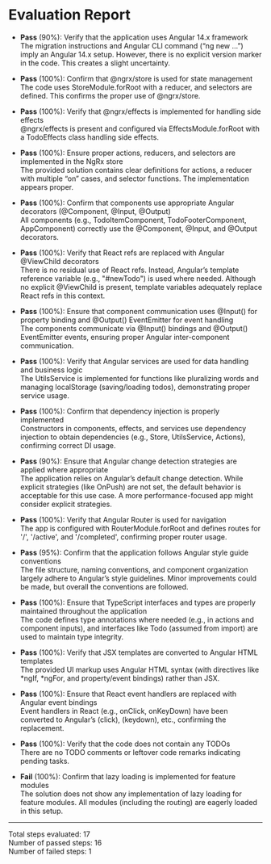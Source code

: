# Evaluation Report

- **Pass** (90%): Verify that the application uses Angular 14.x framework  
  The migration instructions and Angular CLI command (“ng new …”) imply an Angular 14.x setup. However, there is no explicit version marker in the code. This creates a slight uncertainty.

- **Pass** (100%): Confirm that @ngrx/store is used for state management  
  The code uses StoreModule.forRoot with a reducer, and selectors are defined. This confirms the proper use of @ngrx/store.

- **Pass** (100%): Verify that @ngrx/effects is implemented for handling side effects  
  @ngrx/effects is present and configured via EffectsModule.forRoot with a TodoEffects class handling side effects.

- **Pass** (100%): Ensure proper actions, reducers, and selectors are implemented in the NgRx store  
  The provided solution contains clear definitions for actions, a reducer with multiple “on” cases, and selector functions. The implementation appears proper.

- **Pass** (100%): Confirm that components use appropriate Angular decorators (@Component, @Input, @Output)  
  All components (e.g., TodoItemComponent, TodoFooterComponent, AppComponent) correctly use the @Component, @Input, and @Output decorators.

- **Pass** (100%): Verify that React refs are replaced with Angular @ViewChild decorators  
  There is no residual use of React refs. Instead, Angular’s template reference variable (e.g., "#newTodo") is used where needed. Although no explicit @ViewChild is present, template variables adequately replace React refs in this context.

- **Pass** (100%): Ensure that component communication uses @Input() for property binding and @Output() EventEmitter for event handling  
  The components communicate via @Input() bindings and @Output() EventEmitter events, ensuring proper Angular inter-component communication.

- **Pass** (100%): Verify that Angular services are used for data handling and business logic  
  The UtilsService is implemented for functions like pluralizing words and managing localStorage (saving/loading todos), demonstrating proper service usage.

- **Pass** (100%): Confirm that dependency injection is properly implemented  
  Constructors in components, effects, and services use dependency injection to obtain dependencies (e.g., Store, UtilsService, Actions), confirming correct DI usage.

- **Pass** (90%): Ensure that Angular change detection strategies are applied where appropriate  
  The application relies on Angular’s default change detection. While explicit strategies (like OnPush) are not set, the default behavior is acceptable for this use case. A more performance-focused app might consider explicit strategies.

- **Pass** (100%): Verify that Angular Router is used for navigation  
  The app is configured with RouterModule.forRoot and defines routes for '/', '/active', and '/completed', confirming proper router usage.

- **Pass** (95%): Confirm that the application follows Angular style guide conventions  
  The file structure, naming conventions, and component organization largely adhere to Angular’s style guidelines. Minor improvements could be made, but overall the conventions are followed.

- **Pass** (100%): Ensure that TypeScript interfaces and types are properly maintained throughout the application  
  The code defines type annotations where needed (e.g., in actions and component inputs), and interfaces like Todo (assumed from import) are used to maintain type integrity.

- **Pass** (100%): Verify that JSX templates are converted to Angular HTML templates  
  The provided UI markup uses Angular HTML syntax (with directives like *ngIf, *ngFor, and property/event bindings) rather than JSX.

- **Pass** (100%): Ensure that React event handlers are replaced with Angular event bindings  
  Event handlers in React (e.g., onClick, onKeyDown) have been converted to Angular’s (click), (keydown), etc., confirming the replacement.

- **Pass** (100%): Verify that the code does not contain any TODOs  
  There are no TODO comments or leftover code remarks indicating pending tasks.

- **Fail** (100%): Confirm that lazy loading is implemented for feature modules  
  The solution does not show any implementation of lazy loading for feature modules. All modules (including the routing) are eagerly loaded in this setup.

---

Total steps evaluated: 17  
Number of passed steps: 16  
Number of failed steps: 1